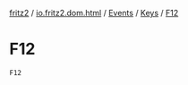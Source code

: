 [fritz2](../../../index.md) / [io.fritz2.dom.html](../../index.md) / [Events](../index.md) / [Keys](index.md) / [F12](./-f12.md)

# F12

`F12`